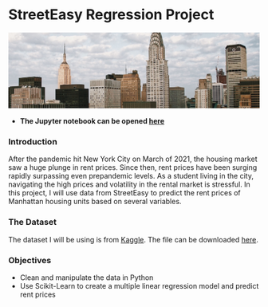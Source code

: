# StreetEasy Regression Project

![nyc](images/nyc-buildings.jpg)

- **The Jupyter notebook can be opened [here](Streeteasy_Regression_Project.ipynb)**

### Introduction

After the pandemic hit New York City on March of 2021, the housing market saw a huge plunge in rent prices. Since then, rent prices have been surging rapidly surpassing even prepandemic levels. As a student living in the city, navigating the high prices and volatility in the rental market is stressful. In this project, I will use data from StreetEasy to predict the rent prices of Manhattan housing units based on several variables.

### The Dataset

The dataset I will be using is from [Kaggle](https://kaggle.com/). The file can be downloaded [here](https://www.kaggle.com/datasets/zohaib30/streeteasy-dataset).

### Objectives

- Clean and manipulate the data in Python
- Use Scikit-Learn to create a multiple linear regression model and predict rent prices
